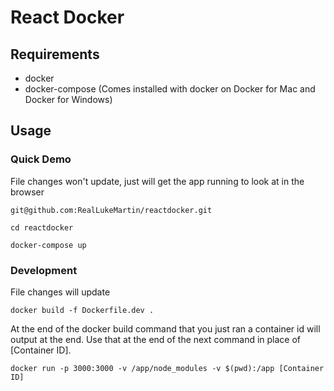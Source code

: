 # React Docker

## Requirements
- docker
- docker-compose (Comes installed with docker on Docker for Mac and Docker for Windows)

## Usage

### Quick Demo
File changes won't update, just will get the app running to look at in the browser

`git@github.com:RealLukeMartin/reactdocker.git`

`cd reactdocker`

`docker-compose up`

### Development
File changes will update

`docker build -f Dockerfile.dev .`

At the end of the docker build command that you just ran a container id will output at the end. Use that at the end of the next command in place of [Container ID].

`docker run -p 3000:3000 -v /app/node_modules -v $(pwd):/app [Container ID]`